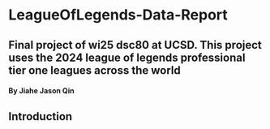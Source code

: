 # LeagueOfLegends-Data-Report

## Final project of wi25 dsc80 at UCSD. This project uses the 2024 league of legends professional tier one leagues across the world

#### By Jiahe Jason Qin

## Introduction
